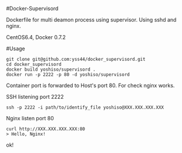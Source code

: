 #Docker-Supervisord

Dockerfile for multi deamon process using supervisor.
Using sshd and nginx.

CentOS6.4, Docker 0.7.2

#Usage

```
git clone git@github.com:yss44/docker_supervisord.git
cd docker_supervisord
docker build yoshiso/supervisord .
docker run -p 2222 -p 80 -d yoshiso/supervisord
```

Container port is forwarded to Host's port 80.
For check nginx works.

SSH listening port 2222

```
ssh -p 2222 -i path/to/identify_file yoshiso@XXX.XXX.XXX.XXX
```

Nginx listen port 80

```
curl http://XXX.XXX.XXX.XXX:80
> Hello, Nginx!
```

ok!
